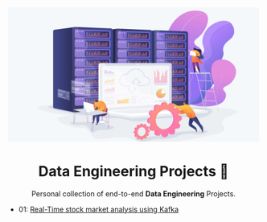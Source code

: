 <div align="center">

<img alt="My personal data engineering projects" src="assets/images/38e84d7b-5236-4c76-9ff5-4575d7e26781.jpg" width="500" />

# Data Engineering Projects 🚀

Personal collection of end-to-end **Data Engineering** Projects.

</div>

- 01: [Real-Time stock market analysis using Kafka](projects/01-real-time-stock-market-analysis-kafka)
